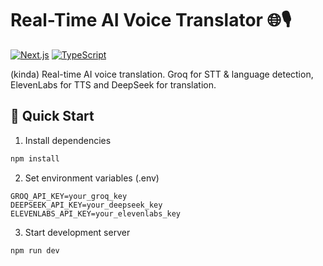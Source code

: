 # Real-Time AI Voice Translator 🌐🎙️

[![Next.js](https://img.shields.io/badge/Next.js-14.2.3-black?style=flat&logo=next.js)](https://nextjs.org/)
[![TypeScript](https://img.shields.io/badge/TypeScript-5.0-blue?style=flat&logo=typescript)](https://www.typescriptlang.org/)

(kinda) Real-time AI voice translation.
Groq for STT & language detection, ElevenLabs for TTS and DeepSeek for translation.

## 🚀 Quick Start
1. Install dependencies
```bash
npm install
```

2. Set environment variables (.env)
```env
GROQ_API_KEY=your_groq_key
DEEPSEEK_API_KEY=your_deepseek_key
ELEVENLABS_API_KEY=your_elevenlabs_key
```

3. Start development server
```bash
npm run dev
```
